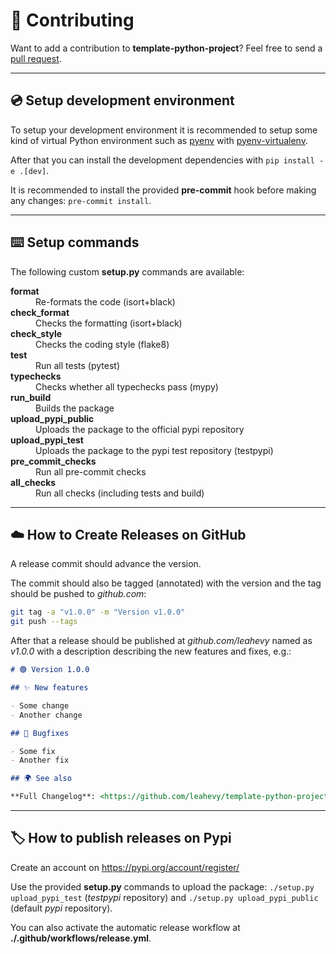 # 👥 Contributing

Want to add a contribution to **template-python-project**? Feel free to send a [pull request](https://github.com/leahevy/template-python-project/compare).

---

## 💿 Setup development environment

To setup your development environment it is recommended to setup some kind of virtual Python environment such as [pyenv](https://github.com/pyenv/pyenv) with [pyenv-virtualenv](https://github.com/pyenv/pyenv-virtualenv).

After that you can install the development dependencies with `pip install -e .[dev]`.

It is recommended to install the provided **pre-commit** hook before making any changes: `pre-commit install`.

---

## ⌨️ Setup commands

The following custom **setup.py** commands are available:

<dl>
  <dt><strong>format</strong></dt>
  <dd>Re-formats the code (isort+black)</dd>
  <dt><strong>check_format</strong></dt>
  <dd>Checks the formatting (isort+black)</dd>
  <dt><strong>check_style</strong></dt>
  <dd>Checks the coding style (flake8)</dd>
  <dt><strong>test</strong></dt>
  <dd>Run all tests (pytest)</dd>
  <dt><strong>typechecks</strong></dt>
  <dd>Checks whether all typechecks pass (mypy)</dd>
  <dt><strong>run_build</strong></dt>
  <dd>Builds the package</dd>
  <dt><strong>upload_pypi_public</strong></dt>
  <dd>Uploads the package to the official pypi repository</dd>
  <dt><strong>upload_pypi_test</strong></dt>
  <dd>Uploads the package to the pypi test repository (testpypi)</dd>
  <dt><strong>pre_commit_checks</strong></dt>
  <dd>Run all pre-commit checks</dd>
  <dt><strong>all_checks</strong></dt>
  <dd>Run all checks (including tests and build)</dd>
</dl>

---

## ☁️ How to Create Releases on GitHub

A release commit should advance the version.

The commit should also be tagged (annotated) with the version and the tag should be pushed to *github.com*:

```bash
git tag -a "v1.0.0" -m "Version v1.0.0"
git push --tags
```

After that a release should be published at *github.com/leahevy* named as *v1.0.0* with a description describing the new features and fixes, e.g.:

```markdown
# 🟢 Version 1.0.0

## ✨ New features

- Some change
- Another change

## 🐞 Bugfixes

- Some fix
- Another fix

## 🌍 See also

**Full Changelog**: <https://github.com/leahevy/template-python-project/compare/v0.0.9...v1.0.0>
```

---

## 🏷 How to publish releases on Pypi

Create an account on <https://pypi.org/account/register/>

Use the provided **setup.py** commands to upload the package: `./setup.py upload_pypi_test` (*testpypi* repository) and `./setup.py upload_pypi_public` (default *pypi* repository).

You can also activate the automatic release workflow at **./.github/workflows/release.yml**.

